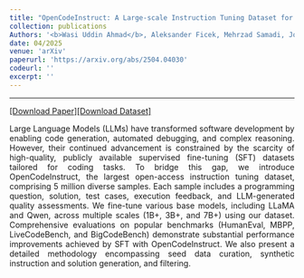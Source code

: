 ```yaml
---
title: "OpenCodeInstruct: A Large-scale Instruction Tuning Dataset for Code LLMs"
collection: publications
Authors: '<b>Wasi Uddin Ahmad</b>, Aleksander Ficek, Mehrzad Samadi, Jocelyn Huang, Vahid Noroozi, Somshubra Majumdar, and Boris Ginsburg.'
date: 04/2025
venue: 'arXiv'
paperurl: 'https://arxiv.org/abs/2504.04030'
codeurl: ''
excerpt: ''
---
```

---
<a href='https://arxiv.org/pdf/2504.04030' target="_blank">[Download Paper]</a><a href='' target="_blank">[Download Dataset]</a>
<p align="justify">
Large Language Models (LLMs) have transformed software development by enabling code generation, automated debugging, and complex reasoning. However, their continued advancement is constrained by the scarcity of high-quality, 
  publicly available supervised fine-tuning (SFT) datasets tailored for coding tasks. To bridge this gap, we introduce OpenCodeInstruct, the largest open-access instruction tuning dataset, comprising 5 million diverse samples. 
  Each sample includes a programming question, solution, test cases, execution feedback, and LLM-generated quality assessments. We fine-tune various base models, including LLaMA and Qwen, across multiple scales (1B+, 3B+, and 7B+) 
  using our dataset. Comprehensive evaluations on popular benchmarks (HumanEval, MBPP, LiveCodeBench, and BigCodeBench) demonstrate substantial performance improvements achieved by SFT with OpenCodeInstruct. We also present a 
  detailed methodology encompassing seed data curation, synthetic instruction and solution generation, and filtering.
</p>
